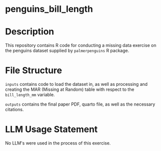 # penguins_bill_length

# Description
This repository contains R code for conducting a missing data exercise on the penguins dataset supplied by ```palmerpenguins``` R package.

# File Structure
```inputs``` contains code to load the dataset in, as well as processing and creating the MAR (Missing at Random) table with respect to the ```bill_length_mm``` variable.

```outputs``` contains the final paper PDF, quarto file, as well as the necessary citations.

# LLM Usage Statement
No LLM's were used in the process of this exercise.